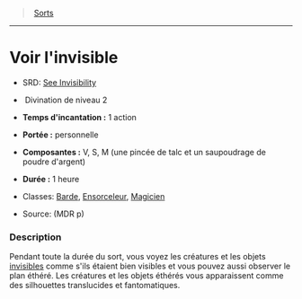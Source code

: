 ﻿---
!SpellItem
Family: SpellHD
Level: 2
Type: Divination
CastingTime: 1 action
Range: personnelle
Components: V, S, M (une pincée de talc et un saupoudrage de poudre d'argent)
Duration: 1 heure
Classes: '[Barde](hd_bard.md), [Ensorceleur](hd_sorcerer.md), [Magicien](hd_wizard.md)'
Id: spells_hd.md#voir-linvisible
ParentLink: spells_hd.md#sorts
Name: Voir l'invisible
ParentName: Sorts
NameLevel: 1
AltName: '[See Invisibility](srd_spells_see_invisibility.md)'
Source: (MDR p)
Attributes:
  Name: Voir l'invisible
  Markdown: >+
    # <!--Name-->Voir l'invisible<!--/Name-->


    - SRD: <!--AltName-->[See Invisibility](srd_spells_see_invisibility.md)<!--/AltName-->


    -  <!--Type-->Divination<!--/Type--> de niveau <!--Level-->2<!--/Level-->


    - **Temps d'incantation :** <!--CastingTime-->1 action<!--/CastingTime-->


    - **Portée :** <!--Range-->personnelle<!--/Range-->


    - **Composantes :** <!--Components-->V, S, M (une pincée de talc et un saupoudrage de poudre d'argent)<!--/Components-->


    - **Durée :** <!--Duration-->1 heure<!--/Duration-->


    - Classes: <!--Classes-->[Barde](hd_bard.md), [Ensorceleur](hd_sorcerer.md), [Magicien](hd_wizard.md)<!--/Classes-->


    - Source: <!--Source-->(MDR p)<!--/Source-->


    ### Description


    Pendant toute la durée du sort, vous voyez les créatures et les objets [invisibles](hd_conditions_invisible.md) comme s'ils étaient bien visibles et vous pouvez aussi observer le plan éthéré. Les créatures et les objets éthérés vous apparaissent comme des silhouettes translucides et fantomatiques.

  AltName: '[See Invisibility](srd_spells_see_invisibility.md)'
  Type: Divination
  Level: 2
  CastingTime: 1 action
  Range: personnelle
  Components: V, S, M (une pincée de talc et un saupoudrage de poudre d'argent)
  Duration: 1 heure
  Classes: '[Barde](hd_bard.md), [Ensorceleur](hd_sorcerer.md), [Magicien](hd_wizard.md)'
  Source: (MDR p)
AttributesDictionary: >+
  Name: Voir l'invisible

  Markdown: >+

    # <!--Name-->Voir l'invisible<!--/Name-->





    - SRD: <!--AltName-->[See Invisibility](srd_spells_see_invisibility.md)<!--/AltName-->





    -  <!--Type-->Divination<!--/Type--> de niveau <!--Level-->2<!--/Level-->





    - **Temps d'incantation :** <!--CastingTime-->1 action<!--/CastingTime-->





    - **Portée :** <!--Range-->personnelle<!--/Range-->





    - **Composantes :** <!--Components-->V, S, M (une pincée de talc et un saupoudrage de poudre d'argent)<!--/Components-->





    - **Durée :** <!--Duration-->1 heure<!--/Duration-->





    - Classes: <!--Classes-->[Barde](hd_bard.md), [Ensorceleur](hd_sorcerer.md), [Magicien](hd_wizard.md)<!--/Classes-->





    - Source: <!--Source-->(MDR p)<!--/Source-->





    ### Description





    Pendant toute la durée du sort, vous voyez les créatures et les objets [invisibles](hd_conditions_invisible.md) comme s'ils étaient bien visibles et vous pouvez aussi observer le plan éthéré. Les créatures et les objets éthérés vous apparaissent comme des silhouettes translucides et fantomatiques.



  AltName: '[See Invisibility](srd_spells_see_invisibility.md)'

  Type: Divination

  Level: 2

  CastingTime: 1 action

  Range: personnelle

  Components: V, S, M (une pincée de talc et un saupoudrage de poudre d'argent)

  Duration: 1 heure

  Classes: '[Barde](hd_bard.md), [Ensorceleur](hd_sorcerer.md), [Magicien](hd_wizard.md)'

  Source: (MDR p)

---
> [Sorts](hd_spells.md)

---

# Voir l'invisible

- SRD: [See Invisibility](srd_spells_see_invisibility.md)

-  Divination de niveau 2

- **Temps d'incantation :** 1 action

- **Portée :** personnelle

- **Composantes :** V, S, M (une pincée de talc et un saupoudrage de poudre d'argent)

- **Durée :** 1 heure

- Classes: [Barde](hd_bard.md), [Ensorceleur](hd_sorcerer.md), [Magicien](hd_wizard.md)

- Source: (MDR p)

### Description

Pendant toute la durée du sort, vous voyez les créatures et les objets [invisibles](hd_conditions_invisible.md) comme s'ils étaient bien visibles et vous pouvez aussi observer le plan éthéré. Les créatures et les objets éthérés vous apparaissent comme des silhouettes translucides et fantomatiques.

